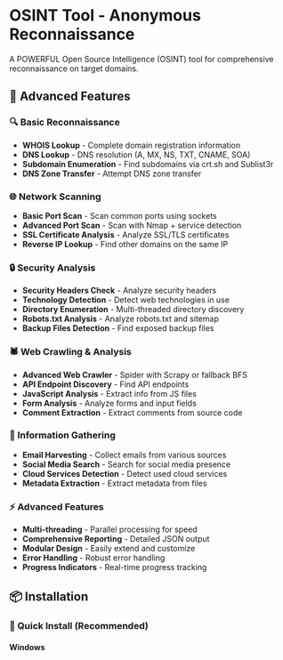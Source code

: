 # OSINT Tool - Anonymous Reconnaissance

A POWERFUL Open Source Intelligence (OSINT) tool for comprehensive reconnaissance on target domains.

## 🚀 Advanced Features

### 🔍 Basic Reconnaissance
- **WHOIS Lookup** - Complete domain registration information
- **DNS Lookup** - DNS resolution (A, MX, NS, TXT, CNAME, SOA)
- **Subdomain Enumeration** - Find subdomains via crt.sh and Sublist3r
- **DNS Zone Transfer** - Attempt DNS zone transfer

### 🌐 Network Scanning
- **Basic Port Scan** - Scan common ports using sockets
- **Advanced Port Scan** - Scan with Nmap + service detection
- **SSL Certificate Analysis** - Analyze SSL/TLS certificates
- **Reverse IP Lookup** - Find other domains on the same IP

### 🔒 Security Analysis
- **Security Headers Check** - Analyze security headers
- **Technology Detection** - Detect web technologies in use
- **Directory Enumeration** - Multi-threaded directory discovery
- **Robots.txt Analysis** - Analyze robots.txt and sitemap
- **Backup Files Detection** - Find exposed backup files

### 🕷️ Web Crawling & Analysis
- **Advanced Web Crawler** - Spider with Scrapy or fallback BFS
- **API Endpoint Discovery** - Find API endpoints
- **JavaScript Analysis** - Extract info from JS files
- **Form Analysis** - Analyze forms and input fields
- **Comment Extraction** - Extract comments from source code

### 📧 Information Gathering
- **Email Harvesting** - Collect emails from various sources
- **Social Media Search** - Search for social media presence
- **Cloud Services Detection** - Detect used cloud services
- **Metadata Extraction** - Extract metadata from files

### ⚡ Advanced Features
- **Multi-threading** - Parallel processing for speed
- **Comprehensive Reporting** - Detailed JSON output
- **Modular Design** - Easily extend and customize
- **Error Handling** - Robust error handling
- **Progress Indicators** - Real-time progress tracking

## 📦 Installation

### 🚀 Quick Install (Recommended)

#### Windows
